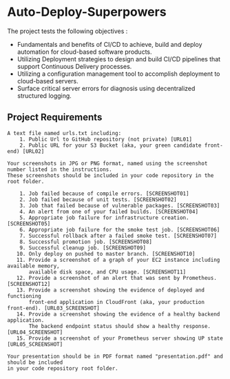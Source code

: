 # Auto-Deploy-Superpowers

The project tests the following objectives :

* Fundamentals and benefits of CI/CD to achieve, build and deploy automation for cloud-based software products.
* Utilizing Deployment strategies to design and build CI/CD pipelines that support Continuous Delivery processes.
* Utilizing a configuration management tool to accomplish deployment to cloud-based servers.
* Surface critical server errors for diagnosis using decentralized structured logging.

## Project Requirements

```
A text file named urls.txt including:
    1. Public Url to GitHub repository (not private) [URL01]
    2. Public URL for your S3 Bucket (aka, your green candidate front-end) [URL02]
    
Your screenshots in JPG or PNG format, named using the screenshot number listed in the instructions. 
These screenshots should be included in your code repository in the root folder.

    1. Job failed because of compile errors. [SCREENSHOT01]
    2. Job failed because of unit tests. [SCREENSHOT02]
    3. Job that failed because of vulnerable packages. [SCREENSHOT03]
    4. An alert from one of your failed builds. [SCREENSHOT04]
    5. Appropriate job failure for infrastructure creation. [SCREENSHOT05]
    6. Appropriate job failure for the smoke test job. [SCREENSHOT06]
    7. Successful rollback after a failed smoke test. [SCREENSHOT07]
    8. Successful promotion job. [SCREENSHOT08]
    9. Successful cleanup job. [SCREENSHOT09]
   10. Only deploy on pushed to master branch. [SCREENSHOT10]
   11. Provide a screenshot of a graph of your EC2 instance including available memory,
       available disk space, and CPU usage. [SCREENSHOT11]
   12. Provide a screenshot of an alert that was sent by Prometheus. [SCREENSHOT12]
   13. Provide a screenshot showing the evidence of deployed and functioning 
       front-end application in CloudFront (aka, your production front-end). [URL03_SCREENSHOT]
   14. Provide a screenshot showing the evidence of a healthy backend application. 
       The backend endpoint status should show a healthy response. [URL04_SCREENSHOT]
   15. Provide a screenshot of your Prometheus server showing UP state [URL05_SCREENSHOT]
   
Your presentation should be in PDF format named "presentation.pdf" and should be included 
in your code repository root folder.

```
